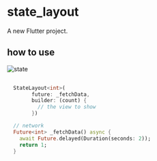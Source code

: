# state_layout

A new Flutter project.

## how to use

![state](./doc/state.gif)

```dart
  
  StateLayout<int>(
        future: _fetchData,
        builder: (count) {
          // the view to show
        })

  // network
  Future<int> _fetchData() async {
    await Future.delayed(Duration(seconds: 2));
    return 1;
  }
```


